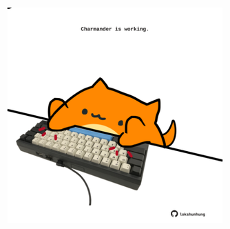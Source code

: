 <!-- built at 18/04/2022, 20:01:07 UTC -->
<p align="center">
  <img width="500" height="500" src="./ReadmeImage.svg">
</p>
